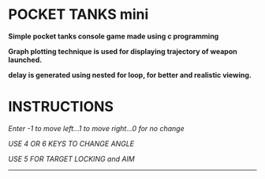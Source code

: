 #              POCKET TANKS mini

**Simple pocket tanks console game made using c programming**

**Graph plotting technique is used for displaying trajectory of weapon launched.**

**delay is generated using nested for loop, for better and realistic viewing.**


           

#              INSTRUCTIONS

 _Enter -1 to move left...1 to move right...0 for no change_

_USE 4  OR  6 KEYS TO CHANGE ANGLE_

_USE 5 FOR TARGET LOCKING and AIM_
          

*****************************************************
